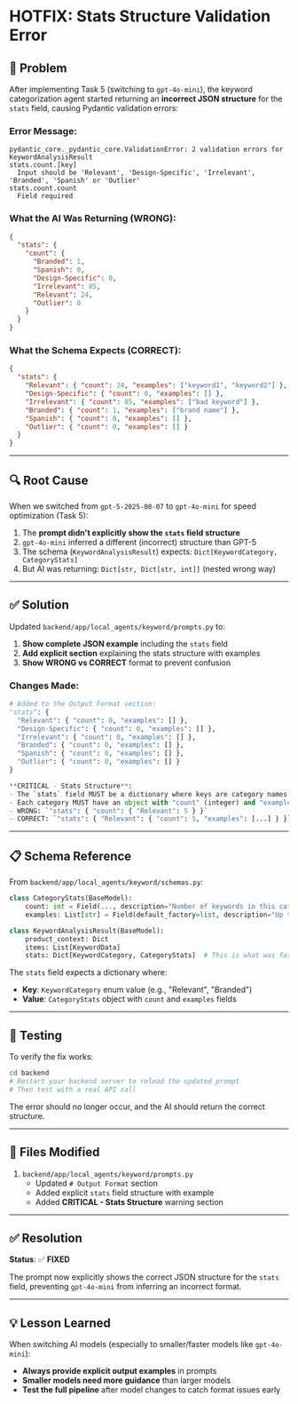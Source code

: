 # HOTFIX: Stats Structure Validation Error

## 🐛 Problem

After implementing Task 5 (switching to `gpt-4o-mini`), the keyword categorization agent started returning an **incorrect JSON structure** for the `stats` field, causing Pydantic validation errors:

### Error Message:

```
pydantic_core._pydantic_core.ValidationError: 2 validation errors for KeywordAnalysisResult
stats.count.[key]
  Input should be 'Relevant', 'Design-Specific', 'Irrelevant', 'Branded', 'Spanish' or 'Outlier'
stats.count.count
  Field required
```

### What the AI Was Returning (WRONG):

```json
{
  "stats": {
    "count": {
      "Branded": 1,
      "Spanish": 0,
      "Design-Specific": 0,
      "Irrelevant": 85,
      "Relevant": 24,
      "Outlier": 0
    }
  }
}
```

### What the Schema Expects (CORRECT):

```json
{
  "stats": {
    "Relevant": { "count": 24, "examples": ["keyword1", "keyword2"] },
    "Design-Specific": { "count": 0, "examples": [] },
    "Irrelevant": { "count": 85, "examples": ["bad keyword"] },
    "Branded": { "count": 1, "examples": ["brand name"] },
    "Spanish": { "count": 0, "examples": [] },
    "Outlier": { "count": 0, "examples": [] }
  }
}
```

---

## 🔍 Root Cause

When we switched from `gpt-5-2025-08-07` to `gpt-4o-mini` for speed optimization (Task 5):

1. The **prompt didn't explicitly show the `stats` field structure**
2. `gpt-4o-mini` inferred a different (incorrect) structure than GPT-5
3. The schema (`KeywordAnalysisResult`) expects: `Dict[KeywordCategory, CategoryStats]`
4. But AI was returning: `Dict[str, Dict[str, int]]` (nested wrong way)

---

## ✅ Solution

Updated `backend/app/local_agents/keyword/prompts.py` to:

1. **Show complete JSON example** including the `stats` field
2. **Add explicit section** explaining the stats structure with examples
3. **Show WRONG vs CORRECT** format to prevent confusion

### Changes Made:

```python
# Added to the Output Format section:
"stats": {
  "Relevant": { "count": 0, "examples": [] },
  "Design-Specific": { "count": 0, "examples": [] },
  "Irrelevant": { "count": 0, "examples": [] },
  "Branded": { "count": 0, "examples": [] },
  "Spanish": { "count": 0, "examples": [] },
  "Outlier": { "count": 0, "examples": [] }
}

**CRITICAL - Stats Structure**:
- The `stats` field MUST be a dictionary where keys are category names
- Each category MUST have an object with "count" (integer) and "examples" (array)
- WRONG: `"stats": { "count": { "Relevant": 5 } }`
- CORRECT: `"stats": { "Relevant": { "count": 5, "examples": [...] } }`
```

---

## 📋 Schema Reference

From `backend/app/local_agents/keyword/schemas.py`:

```python
class CategoryStats(BaseModel):
    count: int = Field(..., description="Number of keywords in this category")
    examples: List[str] = Field(default_factory=list, description="Up to a few example phrases")

class KeywordAnalysisResult(BaseModel):
    product_context: Dict
    items: List[KeywordData]
    stats: Dict[KeywordCategory, CategoryStats]  # This is what was failing!
```

The `stats` field expects a dictionary where:

- **Key**: `KeywordCategory` enum value (e.g., "Relevant", "Branded")
- **Value**: `CategoryStats` object with `count` and `examples` fields

---

## 🧪 Testing

To verify the fix works:

```bash
cd backend
# Restart your backend server to reload the updated prompt
# Then test with a real API call
```

The error should no longer occur, and the AI should return the correct structure.

---

## 📝 Files Modified

1. `backend/app/local_agents/keyword/prompts.py`
   - Updated `# Output Format` section
   - Added explicit `stats` field structure with example
   - Added **CRITICAL - Stats Structure** warning section

---

## ✅ Resolution

**Status**: ✅ **FIXED**

The prompt now explicitly shows the correct JSON structure for the `stats` field, preventing `gpt-4o-mini` from inferring an incorrect format.

---

## 💡 Lesson Learned

When switching AI models (especially to smaller/faster models like `gpt-4o-mini`):

- **Always provide explicit output examples** in prompts
- **Smaller models need more guidance** than larger models
- **Test the full pipeline** after model changes to catch format issues early

